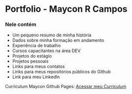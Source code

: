 <h1>Portfolio - Maycon R Campos</h1>

<h3>Nele contém</h3>

<ul>
  <li>Um pequeno resumo de minha história</li>
  <li>Dados sobre minha formação em andamento</li>
  <li>Experiência de trabalho</li>
  <li>Cursos capacitantes na área DEV</li>
  <li>Projetos do estágio</li>
  <li>Projetos pessoais</li>
  <li>Links para meus contatos</li>
  <li>Links para meus repositórios públicos do Github</li>
  <li>Link para meu LinkedIn</li>
</ul>


Curriculum Maycon Github Pages: <a href="https://mayconrcampos.github.io/CurriculumMaycon/" target="_blank">Acessar meu Curriculum</a>
